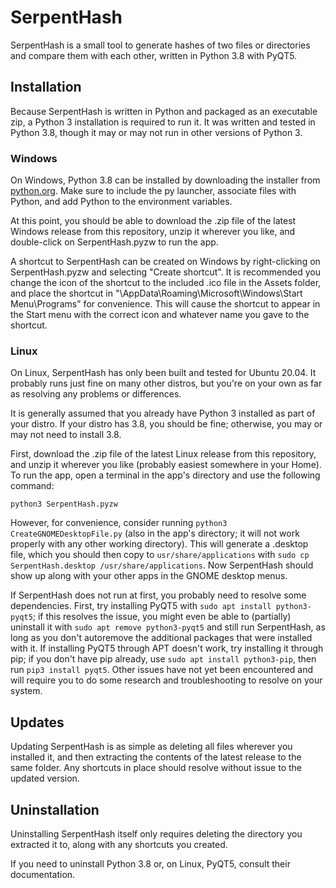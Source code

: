 # SerpentHash
SerpentHash is a small tool to generate hashes of two files or directories and compare them with each other, written in Python 3.8 with PyQT5.

## Installation
Because SerpentHash is written in Python and packaged as an executable zip, a Python 3 installation is required to run it.  It was written and tested in Python 3.8, though it may or may not run in other versions of Python 3.

### Windows
On Windows, Python 3.8 can be installed by downloading the installer from [python.org](https://www.python.org/).  Make sure to include the py launcher, associate files with Python, and add Python to the environment variables.

At this point, you should be able to download the .zip file of the latest Windows release from this repository, unzip it wherever you like, and double-click on SerpentHash.pyzw to run the app.

A shortcut to SerpentHash can be created on Windows by right-clicking on SerpentHash.pyzw and selecting "Create shortcut". It is recommended you change the icon of the shortcut to the included .ico file in the Assets folder, and place the shortcut in "\AppData\Roaming\Microsoft\Windows\Start Menu\Programs" for convenience.  This will cause the shortcut to appear in the Start menu with the correct icon and whatever name you gave to the shortcut.

### Linux
On Linux, SerpentHash has only been built and tested for Ubuntu 20.04.  It probably runs just fine on many other distros, but you're on your own as far as resolving any problems or differences.

It is generally assumed that you already have Python 3 installed as part of your distro.  If your distro has 3.8, you should be fine; otherwise, you may or may not need to install 3.8.

First, download the .zip file of the latest Linux release from this repository, and unzip it wherever you like (probably easiest somewhere in your Home).  To run the app, open a terminal in the app's directory and use the following command:

```
python3 SerpentHash.pyzw
```

However, for convenience, consider running `python3 CreateGNOMEDesktopFile.py` (also in the app's directory; it will not work properly with any other working directory).  This will generate a .desktop file, which you should then copy to `usr/share/applications`  with `sudo cp SerpentHash.desktop /usr/share/applications`.  Now SerpentHash should show up along with your other apps in the GNOME desktop menus.

If SerpentHash does not run at first, you probably need to resolve some dependencies.  First, try installing PyQT5 with `sudo apt install python3-pyqt5`; if this resolves the issue, you might even be able to (partially) uninstall it with `sudo apt remove python3-pyqt5` and still run SerpentHash, as long as you don't autoremove the additional packages that were installed with it.  If installing PyQT5 through APT doesn't work, try installing it through pip; if you don't have pip already, use `sudo apt install python3-pip`, then run `pip3 install pyqt5`.  Other issues have not yet been encountered and will require you to do some research and troubleshooting to resolve on your system.

## Updates
Updating SerpentHash is as simple as deleting all files wherever you installed it, and then extracting the contents of the latest release to the same folder.  Any shortcuts in place should resolve without issue to the updated version.

## Uninstallation
Uninstalling SerpentHash itself only requires deleting the directory you extracted it to, along with any shortcuts you created.

If you need to uninstall Python 3.8 or, on Linux, PyQT5, consult their documentation.